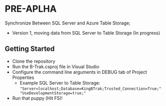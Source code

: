 PRE-APLHA
===========

Synchronize Between SQL Server and Azure Table Storage;
+ Version 1, moving data from SQL Server to Table Storage (In progress)


## Getting Started
* Clone the repository
* Run the B-Trak.csproj file in Visual Studio
* Configure the command line arguments in DEBUG tab of Project Properties
  * Example SQL Server to Table Storage: <code>"Server=localhost;Database=KingBTrak;Trusted_Connection=True;" "UseDevelopmentStorage=true;"</code>
* Run that puppy (Hit F5)!
